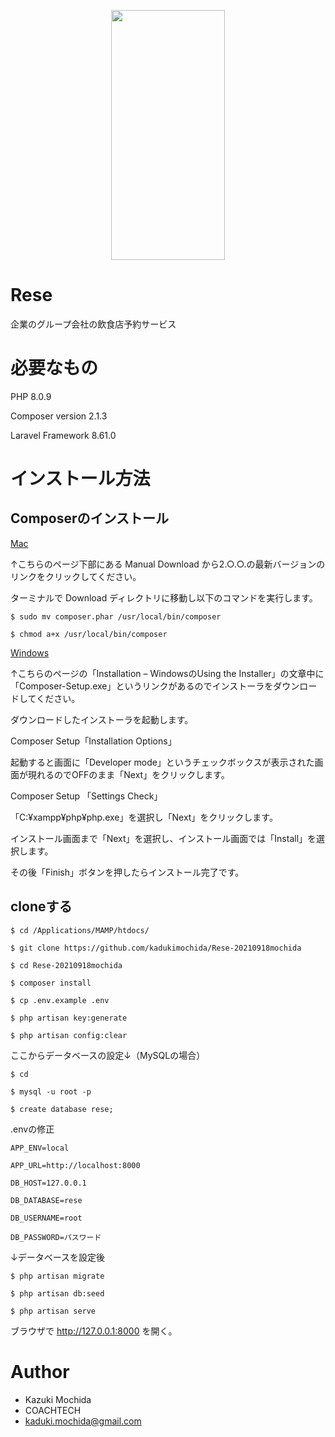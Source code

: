 <p align="center"><img src="https://user-images.githubusercontent.com/85182147/136333695-8a8f9dfe-3507-4527-8807-232f5a8f08db.png" height="400px" width="60%" margin="auto">
</p>

# Rese

企業のグループ会社の飲食店予約サービス


# 必要なもの

PHP 8.0.9

Composer version 2.1.3

Laravel Framework 8.61.0

# インストール方法


## Composerのインストール

[Mac](https://getcomposer.org/download/)

↑こちらのページ下部にある Manual Download から2.○.○.の最新バージョンのリンクをクリックしてください。


ターミナルで Download ディレクトリに移動し以下のコマンドを実行します。


```
$ sudo mv composer.phar /usr/local/bin/composer
```
```
$ chmod a+x /usr/local/bin/composer
```

[Windows](https://getcomposer.org/doc/00-intro.md#installation-windows)

↑こちらのページの「Installation – WindowsのUsing the Installer」の文章中に「Composer-Setup.exe」というリンクがあるのでインストーラをダウンロードしてください。


ダウンロードしたインストーラを起動します。

Composer Setup「Installation Options」

起動すると画面に「Developer mode」というチェックボックスが表示された画面が現れるのでOFFのまま「Next」をクリックします。


Composer Setup 「Settings Check」

「C:¥xampp¥php¥php.exe」を選択し「Next」をクリックします。

インストール画面まで「Next」を選択し、インストール画面では「Install」を選択します。

その後「Finish」ボタンを押したらインストール完了です。



## cloneする

```
$ cd /Applications/MAMP/htdocs/

$ git clone https://github.com/kadukimochida/Rese-20210918mochida

$ cd Rese-20210918mochida

$ composer install

$ cp .env.example .env

$ php artisan key:generate

$ php artisan config:clear
```

ここからデータベースの設定↓（MySQLの場合）

```
$ cd

$ mysql -u root -p

$ create database rese;
```


.envの修正

```
APP_ENV=local

APP_URL=http://localhost:8000

DB_HOST=127.0.0.1

DB_DATABASE=rese

DB_USERNAME=root

DB_PASSWORD=パスワード
```

↓データベースを設定後

```
$ php artisan migrate

$ php artisan db:seed

$ php artisan serve
```

ブラウザで http://127.0.0.1:8000 を開く。

# Author

* Kazuki Mochida
* COACHTECH
* kaduki.mochida@gmail.com